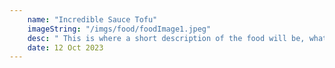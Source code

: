 ```yaml
---
    name: "Incredible Sauce Tofu"
    imageString: "/imgs/food/foodImage1.jpeg"
    desc: " This is where a short description of the food will be, what is included in it and any other things that i think will be useful about the recipe"
    date: 12 Oct 2023
---
```


